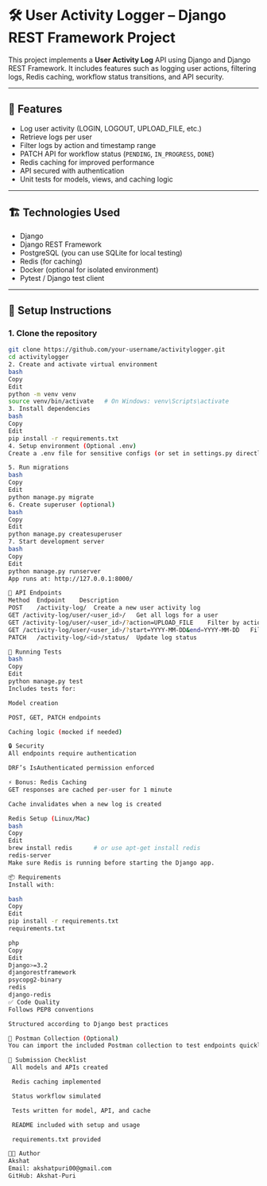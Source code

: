 # 🛠️ User Activity Logger – Django REST Framework Project

This project implements a **User Activity Log** API using Django and Django REST Framework. It includes features such as logging user actions, filtering logs, Redis caching, workflow status transitions, and API security.

---

## 🚀 Features

- Log user activity (LOGIN, LOGOUT, UPLOAD_FILE, etc.)
- Retrieve logs per user
- Filter logs by action and timestamp range
- PATCH API for workflow status (`PENDING`, `IN_PROGRESS`, `DONE`)
- Redis caching for improved performance
- API secured with authentication
- Unit tests for models, views, and caching logic

---

## 🏗️ Technologies Used

- Django
- Django REST Framework
- PostgreSQL (you can use SQLite for local testing)
- Redis (for caching)
- Docker (optional for isolated environment)
- Pytest / Django test client

---

## 🔧 Setup Instructions

### 1. Clone the repository

```bash
git clone https://github.com/your-username/activitylogger.git
cd activitylogger
2. Create and activate virtual environment
bash
Copy
Edit
python -m venv venv
source venv/bin/activate   # On Windows: venv\Scripts\activate
3. Install dependencies
bash
Copy
Edit
pip install -r requirements.txt
4. Setup environment (Optional .env)
Create a .env file for sensitive configs (or set in settings.py directly).

5. Run migrations
bash
Copy
Edit
python manage.py migrate
6. Create superuser (optional)
bash
Copy
Edit
python manage.py createsuperuser
7. Start development server
bash
Copy
Edit
python manage.py runserver
App runs at: http://127.0.0.1:8000/

🔑 API Endpoints
Method	Endpoint	Description
POST	/activity-log/	Create a new user activity log
GET	/activity-log/user/<user_id>/	Get all logs for a user
GET	/activity-log/user/<user_id>/?action=UPLOAD_FILE	Filter by action
GET	/activity-log/user/<user_id>/?start=YYYY-MM-DD&end=YYYY-MM-DD	Filter by timestamp
PATCH	/activity-log/<id>/status/	Update log status

🧪 Running Tests
bash
Copy
Edit
python manage.py test
Includes tests for:

Model creation

POST, GET, PATCH endpoints

Caching logic (mocked if needed)

🔒 Security
All endpoints require authentication

DRF’s IsAuthenticated permission enforced

⚡ Bonus: Redis Caching
GET responses are cached per-user for 1 minute

Cache invalidates when a new log is created

Redis Setup (Linux/Mac)
bash
Copy
Edit
brew install redis      # or use apt-get install redis
redis-server
Make sure Redis is running before starting the Django app.

📦 Requirements
Install with:

bash
Copy
Edit
pip install -r requirements.txt
requirements.txt

php
Copy
Edit
Django>=3.2
djangorestframework
psycopg2-binary
redis
django-redis
✅ Code Quality
Follows PEP8 conventions

Structured according to Django best practices

📮 Postman Collection (Optional)
You can import the included Postman collection to test endpoints quickly (available on request).

📂 Submission Checklist
 All models and APIs created

 Redis caching implemented

 Status workflow simulated

 Tests written for model, API, and cache

 README included with setup and usage

 requirements.txt provided

👨‍💻 Author
Akshat
Email: akshatpuri00@gmail.com
GitHub: Akshat-Puri